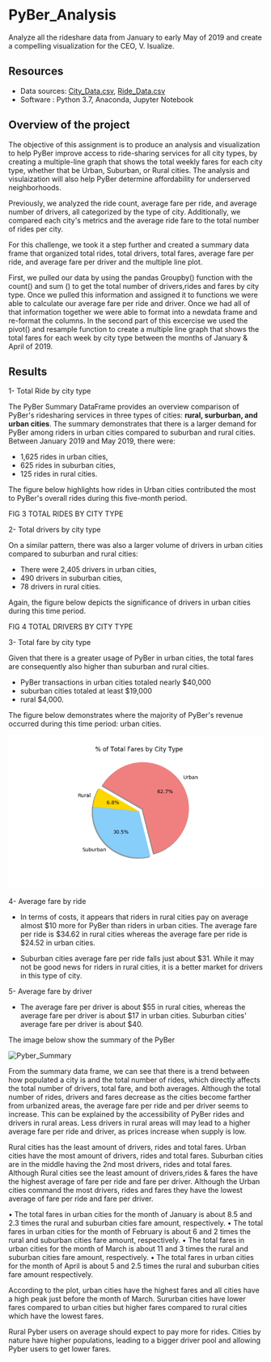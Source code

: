 # PyBer_Analysis
Analyze all the rideshare data from January to early May of 2019 and create a compelling visualization for the CEO, V. Isualize.

## Resources
- Data sources: [City_Data.csv](Resources/city_data.csv), [Ride_Data.csv](Resources/ride_data.csv) 
- Software : Python 3.7, Anaconda, Jupyter Notebook

## Overview of the project 

The objective of this assignment is to produce an analysis and visualization to help PyBer improve access to ride-sharing services for all city types, by creating a multiple-line graph that shows the total weekly fares for each city type, whether that be Urban, Suburban, or Rural cities. The analysis and visulaization will also help PyBer determine affordability for underserved neighborhoods.

Previously, we analyzed the ride count, average fare per ride, and average number of drivers, all categorized by the type of city. Additionally, we compared each city's metrics and the average ride fare to the total number of rides per city. 

For this challenge, we took it a step further and created a summary data frame that organized total rides, total drivers, total fares, average fare per ride, and average fare per driver and the multiple line plot.

First, we pulled our data by using the pandas Groupby() function with the count() and sum () to get the total number of drivers,rides and fares by city type. Once we pulled this information and assigned it to functions we were able to calculate our average fare per ride and driver. Once we had all of that information together we were able to format into a newdata frame and re-format the columns. In the second part of this excercise we used the pivot() and resample function to create a multiple line graph that shows the total fares for each week by city type between the months of January & April of 2019.

## Results
1- Total Ride by city type

The PyBer Summary DataFrame provides an overview comparison of PyBer's ridesharing services in three types of cities: **rural, surburban, and urban cities**. The summary demonstrates that there is a larger demand for PyBer among riders in urban cities compared to suburban and rural cities. 
Between January 2019 and May 2019, there were:
- 1,625 rides in urban cities, 
- 625 rides in suburban cities,
- 125 rides in rural cities. 

The figure below highlights how rides in Urban cities contributed the most to PyBer's overall rides during this five-month period.

FIG 3 TOTAL RIDES BY CITY TYPE

2- Total drivers by city type

On a similar pattern, there was also a larger volume of drivers in urban cities compared to suburban and rural cities:
- There were 2,405 drivers in urban cities, 
- 490 drivers in suburban cities, 
- 78 drivers in rural cities. 

Again, the figure below depicts the significance of drivers in urban cities during this time period.

 FIG 4 TOTAL DRIVERS BY CITY TYPE
 
 3- Total fare by city type
 
Given that there is a greater usage of PyBer in urban cities, the total fares are consequently also higher than suburban and rural cities. 
- PyBer transactions in urban cities totaled nearly $40,000 
- suburban cities totaled at least $19,000
- rural $4,000. 

The figure below demonstrates where the majority of PyBer's revenue occurred during this time period: urban cities.

![FIG 5 TOTAL FARES BY CITY TYPE](analysis/Fig5.png)

4- Average fare by ride

- In terms of costs, it appears that riders in rural cities pay on average almost $10 more for PyBer than riders in urban cities. The average fare per ride is $34.62 in rural cities whereas the average fare per ride is $24.52 in urban cities.

- Suburban cities average fare per ride falls just about $31. While it may not be good news for riders in rural cities, it is a better market for drivers in this type of city. 

5- Average fare by driver

- The average fare per driver is about $55 in rural cities, whereas the average fare per driver is about $17 in urban cities. Suburban cities' average fare per driver is about $40.

The image below show the summary of the PyBer

![Pyber_Summary](analysis/summary.PNG)














From the summary data frame, we can see that there is a trend between how populated a city is and the total number of rides, which directly affects the total number of drivers, total fare, and both averages. Although the total number of rides, drivers and fares decrease as the cities become farther from urbanized areas, the average fare per ride and per driver seems to increase. This can be explained by the accessibility of PyBer rides and drivers in rural areas. Less drivers in rural areas will may lead to a higher average fare per ride and driver, as prices increase when supply is low.

Rural cities has the least amount of drivers, rides and total fares.
Urban cities have the most amount of drivers, rides and total fares.
Suburban cities are in the middle having the 2nd most drivers, rides and total fares.
Although Rural cities see the least amount of drivers,rides & fares the have the highest average of fare per ride and fare per driver.
Although the Urban cities command the most drivers, rides and fares they have the lowest average of fare per ride and fare per driver.


• The total fares in urban cities for the month of January is about 8.5 and 2.3 times the rural and suburban cities fare amount, respectively. • The total fares in urban cities for the month of February is about 6 and 2 times the rural and suburban cities fare amount, respectively. • The total fares in urban cities for the month of March is about 11 and 3 times the rural and suburban cities fare amount, respectively. • The total fares in urban cities for the month of April is about 5 and 2.5 times the rural and suburban cities fare amount respectively.


According to the plot, urban cities have the highest fares and all cities have a high peak just before the month of March. Sururban cities have lower fares compared to urban cities but higher fares compared to rural cities which have the lowest fares.

Rural Pyber users on average should expect to pay more for rides. Cities by nature have higher populations, leading to a bigger driver pool and allowing Pyber users to get lower fares.
